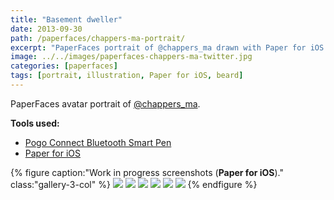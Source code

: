 ```yaml
---
title: "Basement dweller"
date: 2013-09-30
path: /paperfaces/chappers-ma-portrait/
excerpt: "PaperFaces portrait of @chappers_ma drawn with Paper for iOS on an iPad."
image: ../../images/paperfaces-chappers-ma-twitter.jpg
categories: [paperfaces]
tags: [portrait, illustration, Paper for iOS, beard]
---
```


PaperFaces avatar portrait of <a href="https://twitter.com/chappers_ma">@chappers_ma</a>.

**Tools used:**

- [Pogo Connect Bluetooth Smart Pen](https://www.amazon.com/gp/product/B009K448L4/ref=as_li_ss_tl?ie=UTF8&camp=1789&creative=390957&creativeASIN=B009K448L4&linkCode=as2&tag=mademist-20)
- [Paper for iOS](https://paper.bywetransfer.com/)

{% figure caption:"Work in progress screenshots (**Paper for iOS**)." class:"gallery-3-col" %}
[![](../../images/paperfaces-chappers-ma-process-1-600.jpg)](../../images/paperfaces-chappers-ma-process-1-lg.jpg)
[![](../../images/paperfaces-chappers-ma-process-2-600.jpg)](../../images/paperfaces-chappers-ma-process-2-lg.jpg)
[![](../../images/paperfaces-chappers-ma-process-3-600.jpg)](../../images/paperfaces-chappers-ma-process-3-lg.jpg)
[![](../../images/paperfaces-chappers-ma-process-4-600.jpg)](../../images/paperfaces-chappers-ma-process-4-lg.jpg)
[![](../../images/paperfaces-chappers-ma-process-5-600.jpg)](../../images/paperfaces-chappers-ma-process-5-lg.jpg)
[![](../../images/paperfaces-chappers-ma-process-6-600.jpg)](../../images/paperfaces-chappers-ma-process-6-lg.jpg)
{% endfigure %}
